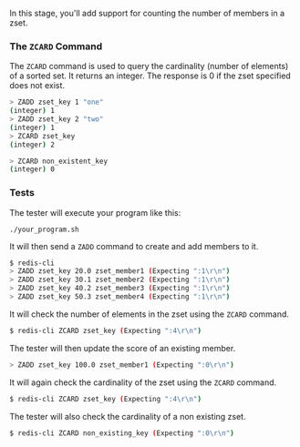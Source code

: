 In this stage, you'll add support for counting the number of members in a zset.

### The `ZCARD` Command

The `ZCARD` command is used to query the cardinality (number of elements) of a sorted set. It returns an integer. The response is 0 if the zset specified does not exist.

```bash
> ZADD zset_key 1 "one"
(integer) 1
> ZADD zset_key 2 "two"
(integer) 1
> ZCARD zset_key
(integer) 2

> ZCARD non_existent_key
(integer) 0
```

### Tests

The tester will execute your program like this:

```
./your_program.sh
```

It will then send a `ZADD` command to create and add members to it.

```bash
$ redis-cli
> ZADD zset_key 20.0 zset_member1 (Expecting ":1\r\n")
> ZADD zset_key 30.1 zset_member2 (Expecting ":1\r\n")
> ZADD zset_key 40.2 zset_member3 (Expecting ":1\r\n")
> ZADD zset_key 50.3 zset_member4 (Expecting ":1\r\n")
```

It will check the number of elements in the zset using the `ZCARD` command.
```bash
$ redis-cli ZCARD zset_key (Expecting ":4\r\n")
```

The tester will then update the score of an existing member.
```bash
> ZADD zset_key 100.0 zset_member1 (Expecting ":0\r\n")
```

It will again check the cardinality of the zset using the `ZCARD` command.
```bash
$ redis-cli ZCARD zset_key (Expecting ":4\r\n")
```

The tester will also check the cardinality of a non existing zset.
```bash
$ redis-cli ZCARD non_existing_key (Expecting ":0\r\n")
```